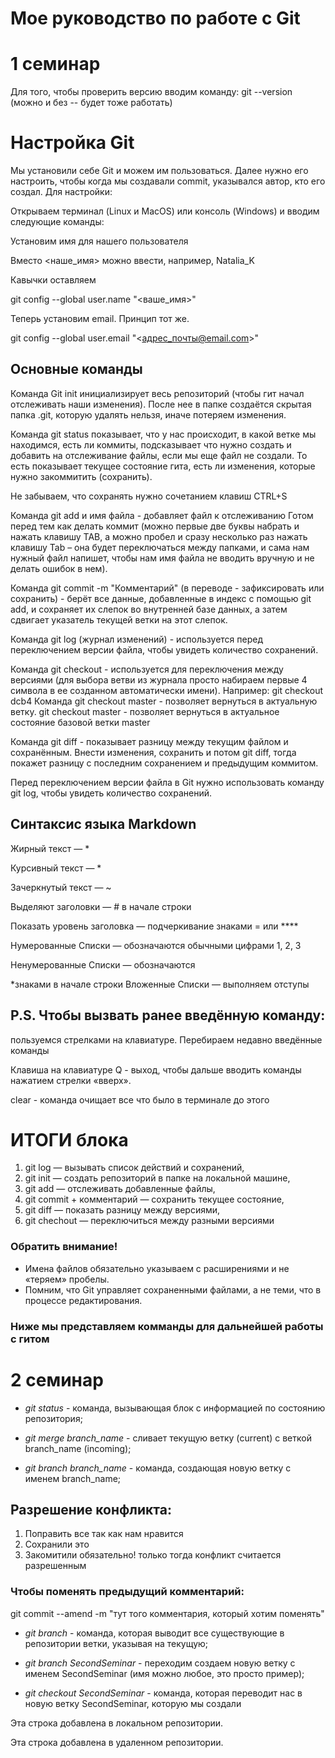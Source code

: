 # Мое руководство по работе с Git

# 1 семинар

Для того, чтобы проверить версию вводим команду: git --version (можно и без -- будет тоже работать)

# Настройка Git

Мы установили себе Git и можем им пользоваться. 
Далее нужно его настроить, чтобы когда мы создавали commit, указывался автор, кто его создал.
Для настройки:

Открываем терминал (Linux и MacOS) или консоль (Windows) и вводим следующие команды:
 
 Установим имя для нашего пользователя
 
 Вместо <наше_имя> можно ввести, например, Natalia_K
 
 Кавычки оставляем

 git config --global user.name "<ваше_имя>"

 Теперь установим email. Принцип тот же.

 git config --global user.email "<адрес_почты@email.com>"

## Основные команды

Команда Git init инициализирует весь репозиторий (чтобы гит начал отслеживать наши изменения). После нее в папке создаётся скрытая папка .git, которую удалять нельзя, иначе потеряем изменения.

Команда git status показывает, что у нас происходит, в какой ветке мы находимся, есть ли коммиты, подсказывает что нужно создать и добавить на отслеживание файлы, если мы еще файл не создали. То есть показывает текущее состояние гита, есть ли изменения, которые нужно закоммитить
(сохранить).

Не забываем, что сохранять нужно сочетанием клавиш CTRL+S

Команда git add и имя файла - добавляет файл к отслеживанию Готом перед тем как делать коммит (можно первые две буквы набрать и нажать клавишу TAB, а можно пробел и сразу несколько раз нажать клавишу Tab – она будет переключаться между папками, и сама нам нужный файл напишет, чтобы нам имя файла не вводить вручную и не делать ошибок в нем).

Команда git commit -m "Комментарий" (в переводе - зафиксировать или сохранить) - берёт все данные, добавленные в индекс с помощью git add, и сохраняет их
слепок во внутренней базе данных, а затем сдвигает указатель текущей ветки на этот слепок.

Команда git log (журнал изменений) - используется перед переключением версии файла, чтобы увидеть
количество сохранений.

Команда git checkout - используется для переключения между версиями (для выбора ветви из журнала просто набираем первые 4 символа в ее созданном автоматически имени). 
Например:
git checkout dcb4
Команда git checkout master - позволяет вернуться в актуальную ветку.
git checkout master - позволяет вернуться в актуальное состояние базовой ветки master

Команда git diff - показывает разницу между текущим файлом
и сохранённым. Внести изменения, сохранить и потом git diff, тогда покажет разницу с последним сохранением и предыдущим коммитом. 

Перед переключением версии файла в Git
нужно использовать команду git log, чтобы увидеть
количество сохранений.

## Синтаксис языка Markdown

Жирный текст — *
 
 Курсивный текст — *
 
 Зачеркнутый текст — ~
 
 Выделяют заголовки — # в начале строки

Показать уровень заголовка —
подчеркивание знаками = или ****

Нумерованные Списки — обозначаются
обычными цифрами 1, 2, 3
 
 Ненумерованные Списки — обозначаются

*знаками в начале строки
 Вложенные Списки — выполняем отступы

## P.S. Чтобы вызвать ранее введённую команду:
пользуемся стрелками на клавиатуре.
Перебираем недавно введённые команды

Клавиша на клавиатуре Q - выход, чтобы дальше вводить команды
нажатием стрелки «вверх».

clear - команда очищает все что было в терминале до этого

# ИТОГИ блока

1. git log — вызывать список действий и сохранений,
2. git init — создать репозиторий в папке на локальной машине,
3. git add — отслеживать добавленные файлы,
4. git commit + комментарий — сохранить текущее состояние,
5. git diff — показать разницу между версиями,
6. git chechout — переключиться между разными версиями

### Обратить внимание!
* Имена файлов обязательно указываем с расширениями и не «теряем» пробелы. 
* Помним, что Git управляет сохраненными файлами, а не теми, что в процессе редактирования.

### Ниже мы представляем комманды для дальнейшей работы с гитом

# 2 семинар

* *git status* - команда, вызывающая блок с информацией по состоянию репозитория;


* *git merge branch_name* - сливает текущую ветку (current) с веткой  branch_name (incoming);

* *git branch branch_name* - команда, создающая новую ветку с именем branch_name;

## Разрешение конфликта:

1. Поправить все так как нам нравится
2. Сохранили это
3. Закомитили обязательно! только тогда конфликт считается разрешенным


### Чтобы поменять предыдущий комментарий:

git commit --amend -m "тут того комментария, который хотим поменять"


* *git branch*  - команда, которая выводит все существующие в репозитории ветки, указывая на текущую;

* *git branch SecondSeminar* - переходим создаем новую ветку с именем SecondSeminar (имя можно любое, это просто пример);

* *git checkout SecondSeminar* - команда, которая переводит нас в новую ветку SecondSeminar, которую мы создали 


Эта строка добавлена в локальном репозитории.

Эта строка добавлена в удаленном репозитории.
